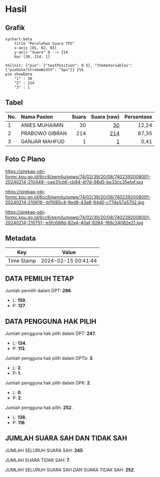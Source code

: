 # Hasil

## Grafik

```mermaid
xychart-beta
    title "Perolehan Suara TPS"
    x-axis [01, 02, 03]
    y-axis "Suara" 0 --> 214
    bar [30, 214, 1]
```

```mermaid
%%{init: {"pie": {"textPosition": 0.5}, "themeVariables": {"pieOuterStrokeWidth": "5px"}} }%%
pie showData
    "1" : 30
    "2" : 214
    "3" : 1
```

## Tabel

| No. | Nama Paslon    | Suara | Suara (raw) | Persentase |
|:--- |:-------------- | -----:| -----------:| ----------:|
| 1   | ANIES MUHAIMIN | 30    | [30][p-1]   | 12,24      |
| 2   | PRABOWO GIBRAN | 214   | [214][p-2]  | 87,35      |
| 3   | GANJAR MAHFUD  | 1     | [1][p-3]    | 0,41       |


[p-1]: https://github.com/gigit-pemilu/pemilu-2024-74-sulawesi-tenggara/blob/main/pilpres/hitung-suara/sub/74-sulawesi-tenggara/sub/02-konawe/sub/39-morosi/sub/2008-paku-jaya/sub/001-tps/sub/paslon-1.txt
[p-2]: https://github.com/gigit-pemilu/pemilu-2024-74-sulawesi-tenggara/blob/main/pilpres/hitung-suara/sub/74-sulawesi-tenggara/sub/02-konawe/sub/39-morosi/sub/2008-paku-jaya/sub/001-tps/sub/paslon-2.txt
[p-3]: https://github.com/gigit-pemilu/pemilu-2024-74-sulawesi-tenggara/blob/main/pilpres/hitung-suara/sub/74-sulawesi-tenggara/sub/02-konawe/sub/39-morosi/sub/2008-paku-jaya/sub/001-tps/sub/paslon-3.txt

## Foto C Plano

https://sirekap-obj-formc.kpu.go.id/6cc8/pemilu/ppwp/74/02/39/20/08/7402392008001-20240214-210449--cee31cb6-cb94-4f7d-98d5-be33cc35efaf.jpg

https://sirekap-obj-formc.kpu.go.id/6cc8/pemilu/ppwp/74/02/39/20/08/7402392008001-20240214-210616--bf1085c4-9ed8-43a8-94d0-c774e57a5702.jpg

https://sirekap-obj-formc.kpu.go.id/6cc8/pemilu/ppwp/74/02/39/20/08/7402392008001-20240214-210751--e5fc699d-82a4-40af-9284-169c24082e21.jpg


## Metadata

| Key        | Value               |
| ---------- | ------------------- |
| Time Stamp | 2024-02-15 00:41:44 |


## DATA PEMILIH TETAP

Jumlah pemilih dalam DPT: **286**.
 * L: **159**.
 * P: **127**.

## DATA PENGGUNA HAK PILIH

Jumlah pengguna hak pilih dalam DPT: **247**.
 * L: **134**.
 * P: **113**.

Jumlah pengguna hak pilih dalam DPTb: **3**.
 * L: **2**.
 * P: **1**.

Jumlah pengguna hak pilih dalam DPK: **2**.
 * L: **0**.
 * P: **2**.

Jumlah pengguna hak pilih: **252**.
 * L: **136**.
 * P: **116**.

## JUMLAH SUARA SAH DAN TIDAK SAH

JUMLAH SELURUH SUARA SAH: **245**.

JUMLAH SUARA TIDAK SAH: **7**.

JUMLAH SELURUH SUARA SAH DAN SUARA TIDAK SAH: **252**.


